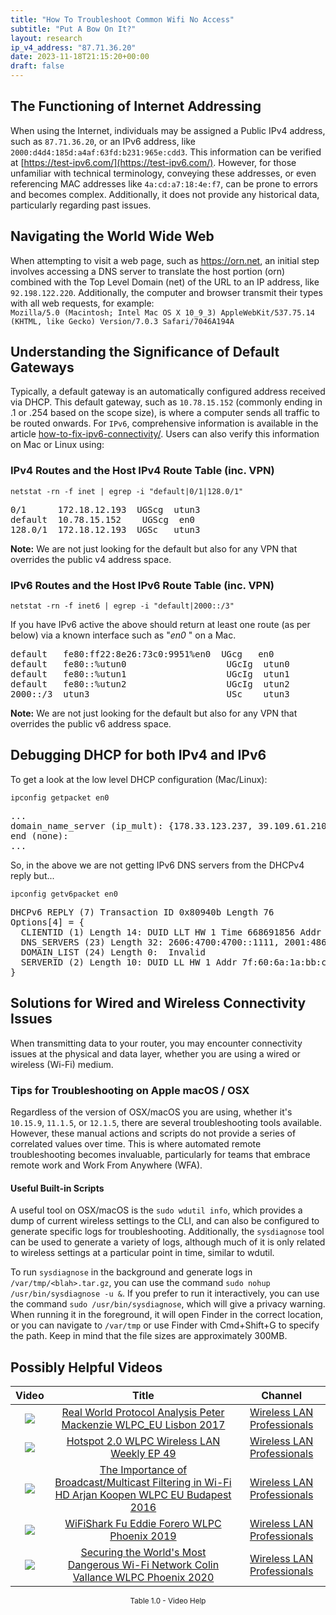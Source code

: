```yaml
---
title: "How To Troubleshoot Common Wifi No Access"
subtitle: "Put A Bow On It?"
layout: research
ip_v4_address: "87.71.36.20"
date: 2023-11-18T21:15:20+00:00
draft: false
---
```


## The Functioning of Internet Addressing

When using the Internet, individuals may be assigned a Public IPv4 address, such as ```87.71.36.20```, or an IPv6 address, like ```2000:d4d4:185d:a4af:63fd:b231:965e:cdd3```. This information can be verified at [https://test-ipv6.com/](https://test-ipv6.com/). However, for those unfamiliar with technical terminology, conveying these addresses, or even referencing MAC addresses like ```4a:cd:a7:18:4e:f7```, can be prone to errors and becomes complex. Additionally, it does not provide any historical data, particularly regarding past issues.
## Navigating the World Wide Web

When attempting to visit a web page, such as https://orn.net, an initial step involves accessing a DNS server to translate the host portion (orn) combined with the Top Level Domain (net) of the URL to an IP address, like ```92.198.122.220```. Additionally, the computer and browser transmit their types with all web requests, for example: <br>```Mozilla/5.0 (Macintosh; Intel Mac OS X 10_9_3) AppleWebKit/537.75.14 (KHTML, like Gecko) Version/7.0.3 Safari/7046A194A```
## Understanding the Significance of Default Gateways

Typically, a default gateway is an automatically configured address received via DHCP. This default gateway, such as ```10.78.15.152``` (commonly ending in .1 or .254 based on the scope size), is where a computer sends all traffic to be routed onwards. For ```IPv6```, comprehensive information is available in the article [how-to-fix-ipv6-connectivity/](/blog/how-to-fix-ipv6-connectivity/). Users can also verify this information on Mac or Linux using:
<br>
### IPv4 Routes and the Host IPv4 Route Table (inc. VPN)
```netstat -rn -f inet | egrep -i "default|0/1|128.0/1"```

<pre>
0/1      172.18.12.193  UGScg  utun3
default  10.78.15.152    UGScg  en0
128.0/1  172.18.12.193  UGSc   utun3</pre>

**Note:** We are not just looking for the default but also for any VPN that overrides the public v4 address space.

### IPv6 Routes and the Host IPv6 Route Table (inc. VPN)
```netstat -rn -f inet6 | egrep -i "default|2000::/3"```

If you have IPv6 active the above should return at least one route (as per below) via a known interface such as "_en0_ " on a Mac. 

<pre>
default   fe80:ff22:8e26:73c0:9951%en0  UGcg   en0
default   fe80::%utun0                   UGcIg  utun0
default   fe80::%utun1                   UGcIg  utun1
default   fe80::%utun2                   UGcIg  utun2
2000::/3  utun3                          USc    utun3</pre>

**Note:** We are not just looking for the default but also for any VPN that overrides the public v6 address space.
<br>

## Debugging DHCP for both IPv4 and IPv6

To get a look at the low level DHCP configuration (Mac/Linux): 

```ipconfig getpacket en0```

<pre>
...
domain_name_server (ip_mult): {178.33.123.237, 39.109.61.210}
end (none):
...</pre>

So, in the above we are not getting IPv6 DNS servers from the DHCPv4 reply but...

```ipconfig getv6packet en0```

<pre>
DHCPv6 REPLY (7) Transaction ID 0x80940b Length 76
Options[4] = {
  CLIENTID (1) Length 14: DUID LLT HW 1 Time 668691856 Addr 4a:cd:a7:18:4e:f7
  DNS_SERVERS (23) Length 32: 2606:4700:4700::1111, 2001:4860:4860::8844
  DOMAIN_LIST (24) Length 0:  Invalid
  SERVERID (2) Length 10: DUID LL HW 1 Addr 7f:60:6a:1a:bb:ca
}</pre>




## Solutions for Wired and Wireless Connectivity Issues
When transmitting data to your router, you may encounter connectivity issues at the physical and data layer, whether you are using a wired or wireless (Wi-Fi) medium.
### Tips for Troubleshooting on Apple macOS / OSX
Regardless of the version of OSX/macOS you are using, whether it's ```10.15.9```, ```11.1.5```, or ```12.1.5```, there are several troubleshooting tools available. However, these manual actions and scripts do not provide a series of correlated values over time. This is where automated remote troubleshooting becomes invaluable, particularly for teams that embrace remote work and Work From Anywhere (WFA).
#### Useful Built-in Scripts
A useful tool on OSX/macOS is the ```sudo wdutil info```, which provides a dump of current wireless settings to the CLI, and can also be configured to generate specific logs for troubleshooting. Additionally, the ```sysdiagnose``` tool can be used to generate a variety of logs, although much of it is only related to wireless settings at a particular point in time, similar to wdutil.

To run ```sysdiagnose``` in the background and generate logs in ```/var/tmp/<blah>.tar.gz```, you can use the command ```sudo nohup /usr/bin/sysdiagnose -u &```. If you prefer to run it interactively, you can use the command ```sudo /usr/bin/sysdiagnose```, which will give a privacy warning. When running it in the foreground, it will open Finder in the correct location, or you can navigate to ```/var/tmp``` or use Finder with Cmd+Shift+G to specify the path. Keep in mind that the file sizes are approximately 300MB.
## Possibly Helpful Videos

<link href="/plugins/lity/css/lity.min.css" rel="stylesheet">
<script src="/plugins/lity/js/lity.min.js"></script>
<div class="table1-start"></div>

|Video | Title | Channel |
| :---: | :---: | :---: |
|<a href="https://www.youtube.com/watch?v=npVezI4l7tA" data-lity><img src="https://i.ytimg.com/vi/npVezI4l7tA/default.jpg" class="img-fluid"></a>|<a href="https://www.youtube.com/watch?v=npVezI4l7tA" data-lity>Real World Protocol Analysis   Peter Mackenzie   WLPC_EU Lisbon 2017</a>|<a target="_blank" href="https://www.youtube.com/channel/UCIzBSS46vcqhwmBZ7ZpY-yg" >Wireless LAN Professionals</a>|
|<a href="https://www.youtube.com/watch?v=rjE-BEVlS-0" data-lity><img src="https://i.ytimg.com/vi/rjE-BEVlS-0/default.jpg" class="img-fluid"></a>|<a href="https://www.youtube.com/watch?v=rjE-BEVlS-0" data-lity>Hotspot 2.0   WLPC Wireless LAN Weekly EP 49</a>|<a target="_blank" href="https://www.youtube.com/channel/UCIzBSS46vcqhwmBZ7ZpY-yg" >Wireless LAN Professionals</a>|
|<a href="https://www.youtube.com/watch?v=v8y-r9JBhmw" data-lity><img src="https://i.ytimg.com/vi/v8y-r9JBhmw/default.jpg" class="img-fluid"></a>|<a href="https://www.youtube.com/watch?v=v8y-r9JBhmw" data-lity>The Importance of Broadcast/Multicast Filtering in Wi-Fi HD   Arjan Koopen   WLPC EU Budapest 2016</a>|<a target="_blank" href="https://www.youtube.com/channel/UCIzBSS46vcqhwmBZ7ZpY-yg" >Wireless LAN Professionals</a>|
|<a href="https://www.youtube.com/watch?v=5sSjGo2DZHc" data-lity><img src="https://i.ytimg.com/vi/5sSjGo2DZHc/default.jpg" class="img-fluid"></a>|<a href="https://www.youtube.com/watch?v=5sSjGo2DZHc" data-lity>WiFiShark Fu   Eddie Forero   WLPC Phoenix 2019</a>|<a target="_blank" href="https://www.youtube.com/channel/UCIzBSS46vcqhwmBZ7ZpY-yg" >Wireless LAN Professionals</a>|
|<a href="https://www.youtube.com/watch?v=hZ2RBmOz8RE" data-lity><img src="https://i.ytimg.com/vi/hZ2RBmOz8RE/default.jpg" class="img-fluid"></a>|<a href="https://www.youtube.com/watch?v=hZ2RBmOz8RE" data-lity>Securing the World&#39;s Most Dangerous Wi-Fi Network   Colin Vallance   WLPC Phoenix 2020</a>|<a target="_blank" href="https://www.youtube.com/channel/UCIzBSS46vcqhwmBZ7ZpY-yg" >Wireless LAN Professionals</a>|

<center><small>Table 1.0 - Video Help</small></center>
 <br>
<div class="table1-end"></div>
<script type="text/javascript">
(function() {
    $('div.table1-start').nextUntil('div.table1-end', 'table').addClass('table thead-dark table-striped table-responsive rounded').attr('id', 't1');
    $('#t1').find('thead').addClass('thead-dark');
})();
</script>
